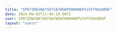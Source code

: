 ```yaml
---
title: "SP07ZDWJNA7SD7SA7W5WTH9RHW6PV1VFF9GV8RQF"
date: 2024-06-05T11:49:19.007Z
user: SP07ZDWJNA7SD7SA7W5WTH9RHW6PV1VFF9GV8RQF
layout: "users"
---
```

    